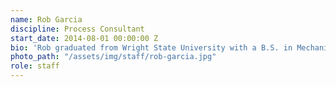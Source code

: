 ```yaml
---
name: Rob Garcia
discipline: Process Consultant
start_date: 2014-08-01 00:00:00 Z
bio: 'Rob graduated from Wright State University with a B.S. in Mechanical Engineering and moved to Louisville in 2013. His first position out of college was as an engineer with Hussey Copper. There he developed a passion for continuous improvement, lean principles, and project management. In 2014, he accepted an engineering position with Louisville Metro Government’s Air Pollution Control District. During his time at the District, he refined his skills by completing Louisville Metro’s Project Management and Lean training.'
photo_path: "/assets/img/staff/rob-garcia.jpg"
role: staff
---
```

